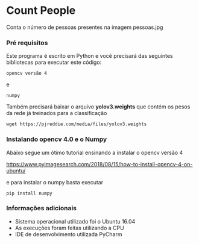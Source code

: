 # Count People

Conta o número de pessoas presentes na imagem pessoas.jpg

### Pré requisitos
Este programa é escrito em Python e você precisará das seguintes bibliotecas para executar este código:

```
opencv versão 4
```
e

```
numpy
```
Também precisará baixar o arquivo **yolov3.weights** que contém os pesos da rede já treinados para
a classificação

```
wget https://pjreddie.com/media/files/yolov3.weights
```
### Instalando opencv 4.0 e o Numpy
Abaixo segue um ótimo tutorial ensinando a instalar o opencv versão 4

<https://www.pyimagesearch.com/2018/08/15/how-to-install-opencv-4-on-ubuntu/>

e para instalar o numpy basta executar
```
pip install numpy
```
### Informações adicionais
* Sistema operacional utilizado foi o Ubuntu 16.04
* As execuções foram feitas utilizando a CPU
* IDE de desenvolvimento utilizada PyCharm
